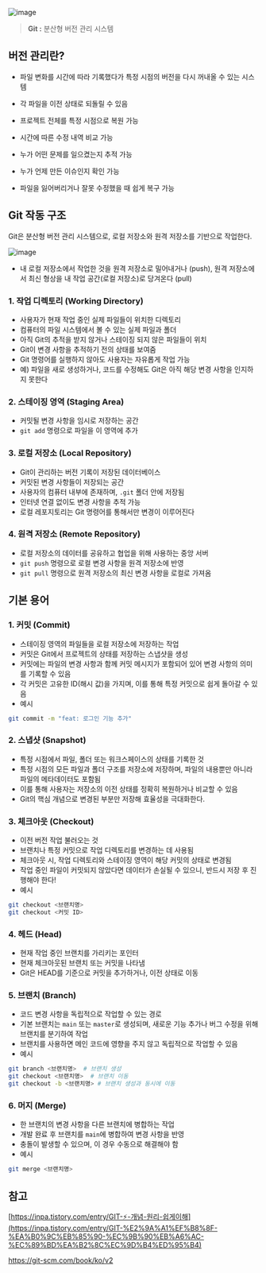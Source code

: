 ![image](https://github.com/user-attachments/assets/fc142c2e-7bd3-4751-b455-0fbb2eb13e56)


> **Git :** 분산형 버전 관리 시스템


## 버전 관리란?

- 파일 변화를 시간에 따라 기록했다가 특정 시점의 버전을 다시 꺼내올 수 있는 시스템

- 각 파일을 이전 상태로 되돌릴 수 있음
- 프로젝트 전체를 특정 시점으로 복원 가능
- 시간에 따른 수정 내역 비교 가능
- 누가 어떤 문제를 일으켰는지 추적 가능
- 누가 언제 만든 이슈인지 확인 가능
- 파일을 잃어버리거나 잘못 수정했을 때 쉽게 복구 가능

## Git 작동 구조

Git은 분산형 버전 관리 시스템으로, 로컬 저장소와 원격 저장소를 기반으로 작업한다.

![image](https://github.com/user-attachments/assets/e2c96064-bcc9-44a9-8749-fb3136061297)

- 내 로컬 저장소에서 작업한 것을 원격 저장소로 밀어내거나 (push), 원격 저장소에서 최신 형상을 내 작업 공간(로컬 저장소)로 당겨온다 (pull)

### **1. 작업 디렉토리 (Working Directory)**

- 사용자가 현재 작업 중인 실제 파일들이 위치한 디렉토리
- 컴퓨터의 파일 시스템에서 볼 수 있는 실제 파일과 폴더
- 아직 Git의 추적을 받지 않거나 스테이징 되지 않은 파일들이 위치
- Git이 변경 사항을 추적하기 전의 상태를 보여줌
- Git 명령어를 실행하지 않아도 사용자는 자유롭게 작업 가능
- 예) 파일을 새로 생성하거나, 코드를 수정해도 Git은 아직 해당 변경 사항을 인지하지 못한다

### **2. 스테이징 영역 (Staging Area)**

- 커밋될 변경 사항을 임시로 저장하는 공간
- `git add` 명령으로 파일을 이 영역에 추가

### **3. 로컬 저장소 (Local Repository)**

- Git이 관리하는 버전 기록이 저장된 데이터베이스
- 커밋된 변경 사항들이 저장되는 공간
- 사용자의 컴퓨터 내부에 존재하며, `.git` 폴더 안에 저장됨
- 인터넷 연결 없이도 변경 사항을 추적 가능
- 로컬 레포지토리는 Git 명령어를 통해서만 변경이 이루어진다

### **4. 원격 저장소 (Remote Repository)**

- 로컬 저장소의 데이터를 공유하고 협업을 위해 사용하는 중앙 서버
- `git push` 명령으로 로컬 변경 사항을 원격 저장소에 반영
- `git pull` 명령으로 원격 저장소의 최신 변경 사항을 로컬로 가져옴

## 기본 용어

### **1. 커밋 (Commit)**

- 스테이징 영역의 파일들을 로컬 저장소에 저장하는 작업
- 커밋은 Git에서 프로젝트의 상태를 저장하는 스냅샷을 생성
- 커밋에는 파일의 변경 사항과 함께 커밋 메시지가 포함되어 있어 변경 사항의 의미를 기록할 수 있음
- 각 커밋은 고유한 ID(해시 값)을 가지며, 이를 통해 특정 커밋으로 쉽게 돌아갈 수 있음
- 예시

```bash
git commit -m "feat: 로그인 기능 추가"
```

### **2. 스냅샷 (Snapshot)**

- 특정 시점에서 파일, 폴더 또는 워크스페이스의 상태를 기록한 것
- 특정 시점의 모든 파일과 폴더 구조를 저장소에 저장하며, 파일의 내용뿐만 아니라 파일의 메타데이터도 포함됨
- 이를 통해 사용자는 저장소의 이전 상태를 정확히 복원하거나 비교할 수 있음
- Git의 핵심 개념으로 변경된 부분만 저장해 효율성을 극대화한다.

### **3. 체크아웃 (Checkout)**

- 이전 버전 작업 불러오는 것
- 브랜치나 특정 커밋으로 작업 디렉토리를 변경하는 데 사용됨
- 체크아웃 시, 작업 디렉토리와 스테이징 영역이 해당 커밋의 상태로 변경됨
- 작업 중인 파일이 커밋되지 않았다면 데이터가 손실될 수 있으니, 반드시 저장 후 진행해야 한다!
- 예시

```bash
git checkout <브랜치명>
git checkout <커밋 ID>
```

### **4. 헤드 (Head)**

- 현재 작업 중인 브랜치를 가리키는 포인터
- 현재 체크아웃된 브랜치 또는 커밋을 나타냄
- Git은 HEAD를 기준으로 커밋을 추가하거나, 이전 상태로 이동

### **5. 브랜치 (Branch)**

- 코드 변경 사항을 독립적으로 작업할 수 있는 경로
- 기본 브랜치는 `main` 또는 `master`로 생성되며, 새로운 기능 추가나 버그 수정을 위해 브랜치를 분기하여 작업
- 브랜치를 사용하면 메인 코드에 영향을 주지 않고 독립적으로 작업할 수 있음
- 예시

```bash
git branch <브랜치명>  # 브랜치 생성
git checkout <브랜치명>  # 브랜치 이동
git checkout -b <브랜치명> # 브랜치 생성과 동시에 이동
```

### **6. 머지 (Merge)**

- 한 브랜치의 변경 사항을 다른 브랜치에 병합하는 작업
- 개발 완료 후 브랜치를 `main`에 병합하여 변경 사항을 반영
- 충돌이 발생할 수 있으며, 이 경우 수동으로 해결해야 함
- 예시

```bash
git merge <브랜치명>
```

## 참고

[https://inpa.tistory.com/entry/GIT-⚡️-개념-원리-쉽게이해](https://inpa.tistory.com/entry/GIT-%E2%9A%A1%EF%B8%8F-%EA%B0%9C%EB%85%90-%EC%9B%90%EB%A6%AC-%EC%89%BD%EA%B2%8C%EC%9D%B4%ED%95%B4)

https://git-scm.com/book/ko/v2
